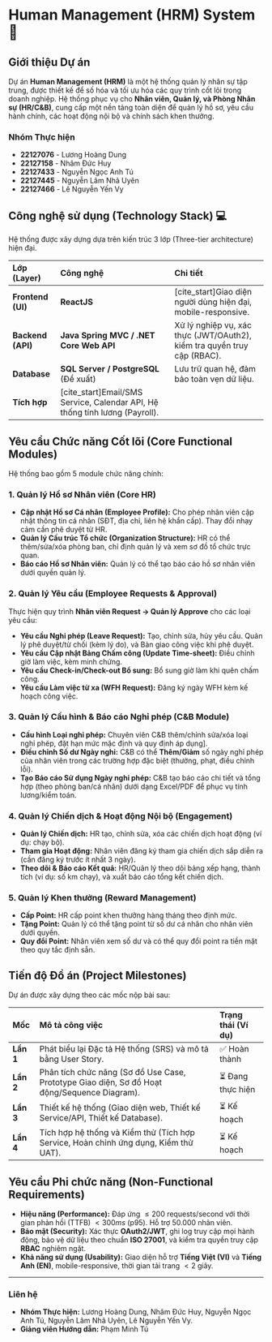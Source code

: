 # Human Management (HRM) System 🚀

## Giới thiệu Dự án

Dự án **Human Management (HRM)** là một hệ thống quản lý nhân sự tập trung, được thiết kế để số hóa và tối ưu hóa các quy trình cốt lõi trong doanh nghiệp. Hệ thống phục vụ cho **Nhân viên, Quản lý, và Phòng Nhân sự (HR/C&B)**, cung cấp một nền tảng toàn diện để quản lý hồ sơ, yêu cầu hành chính, các hoạt động nội bộ và chính sách khen thưởng.

### Nhóm Thực hiện
* **22127076** - Lương Hoàng Dung
* **22127158** - Nhâm Đức Huy
* **22127433** - Nguyễn Ngọc Anh Tú
* **22127445** - Nguyễn Lâm Nhã Uyên
* **22127466** - Lê Nguyễn Yến Vy

## Công nghệ sử dụng (Technology Stack) 💻

Hệ thống được xây dựng dựa trên kiến trúc 3 lớp (Three-tier architecture) hiện đại.

| Lớp (Layer) | Công nghệ | Chi tiết |
| :--- | :--- | :--- |
| **Frontend (UI)** | **ReactJS** | [cite_start]Giao diện người dùng hiện đại, mobile-responsive. |
| **Backend (API)** | **Java Spring MVC / .NET Core Web API** | Xử lý nghiệp vụ, xác thực (JWT/OAuth2), kiểm tra quyền truy cập (RBAC). |
| **Database** | **SQL Server / PostgreSQL** (Đề xuất) | Lưu trữ quan hệ, đảm bảo toàn vẹn dữ liệu. |
| **Tích hợp** | [cite_start]Email/SMS Service, Calendar API, Hệ thống tính lương (Payroll). |

## Yêu cầu Chức năng Cốt lõi (Core Functional Modules)

Hệ thống bao gồm 5 module chức năng chính:

### 1. Quản lý Hồ sơ Nhân viên (Core HR)
* **Cập nhật Hồ sơ Cá nhân (Employee Profile):** Cho phép nhân viên cập nhật thông tin cá nhân (SĐT, địa chỉ, liên hệ khẩn cấp). Thay đổi nhạy cảm cần phê duyệt từ HR.
* **Quản lý Cấu trúc Tổ chức (Organization Structure):** HR có thể thêm/sửa/xóa phòng ban, chỉ định quản lý và xem sơ đồ tổ chức trực quan.
* **Báo cáo Hồ sơ Nhân viên:** Quản lý có thể tạo báo cáo hồ sơ nhân viên dưới quyền quản lý.

### 2. Quản lý Yêu cầu (Employee Requests & Approval)
Thực hiện quy trình **Nhân viên Request $\rightarrow$ Quản lý Approve** cho các loại yêu cầu:
* **Yêu cầu Nghỉ phép (Leave Request):** Tạo, chỉnh sửa, hủy yêu cầu. Quản lý phê duyệt/từ chối (kèm lý do), và Bàn giao công việc khi phê duyệt.
* **Yêu cầu Cập nhật Bảng Chấm công (Update Time-sheet):** Điều chỉnh giờ làm việc, kèm minh chứng.
* **Yêu cầu Check-in/Check-out Bổ sung:** Bổ sung giờ làm khi quên chấm công.
* **Yêu cầu Làm việc từ xa (WFH Request):** Đăng ký ngày WFH kèm kế hoạch công việc.

### 3. Quản lý Cấu hình & Báo cáo Nghỉ phép (C&B Module)
* **Cấu hình Loại nghỉ phép:** Chuyên viên C&B thêm/chỉnh sửa/xóa loại nghỉ phép, đặt hạn mức mặc định và quy định áp dụng].
* **Điều chỉnh Số dư Ngày nghỉ:** C&B có thể **Thêm/Giảm** số ngày nghỉ phép của nhân viên trong các trường hợp đặc biệt (thưởng, phạt, điều chỉnh lỗi).
* **Tạo Báo cáo Sử dụng Ngày nghỉ phép:** C&B tạo báo cáo chi tiết và tổng hợp (theo phòng ban/cá nhân) dưới dạng Excel/PDF để phục vụ tính lương/kiểm toán.

### 4. Quản lý Chiến dịch & Hoạt động Nội bộ (Engagement)
* **Quản lý Chiến dịch:** HR tạo, chỉnh sửa, xóa các chiến dịch hoạt động (ví dụ: chạy bộ).
* **Tham gia Hoạt động:** Nhân viên đăng ký tham gia chiến dịch sắp diễn ra (cần đăng ký trước ít nhất 3 ngày).
* **Theo dõi & Báo cáo Kết quả:** HR/Quản lý theo dõi bảng xếp hạng, thành tích (ví dụ: số km chạy), và xuất báo cáo tổng kết chiến dịch.

### 5. Quản lý Khen thưởng (Reward Management)
* **Cấp Point:** HR cấp point khen thưởng hàng tháng theo định mức.
* **Tặng Point:** Quản lý có thể tặng point từ số dư cá nhân cho nhân viên dưới quyền.
* **Quy đổi Point:** Nhân viên xem số dư và có thể quy đổi point ra tiền mặt theo quy tắc định sẵn.

## Tiến độ Đồ án (Project Milestones)

Dự án được xây dựng theo các mốc nộp bài sau:

| Mốc | Mô tả công việc | Trạng thái (Ví dụ) |
| :--- | :--- | :--- |
| **Lần 1** | Phát biểu lại Đặc tả Hệ thống (SRS) và mô tả bằng User Story. | ✅ Hoàn thành |
| **Lần 2** | Phân tích chức năng (Sơ đồ Use Case, Prototype Giao diện, Sơ đồ Hoạt động/Sequence Diagram). | ⏳ Đang thực hiện |
| **Lần 3** | Thiết kế hệ thống (Giao diện web, Thiết kế Service/API, Thiết kế Database). | ⏳ Kế hoạch |
| **Lần 4** | Tích hợp hệ thống và Kiểm thử (Tích hợp Service, Hoàn chỉnh ứng dụng, Kiểm thử UAT). | ⏳ Kế hoạch |

## Yêu cầu Phi chức năng (Non-Functional Requirements)

* **Hiệu năng (Performance):** Đáp ứng $\le 200$ requests/second với thời gian phản hồi (TTFB) $< 300ms$ (p95). Hỗ trợ $50.000$ nhân viên.
* **Bảo mật (Security):** Xác thực **OAuth2/JWT**, ghi log truy cập mọi hành động, bảo vệ dữ liệu theo chuẩn **ISO 27001**, và kiểm tra quyền truy cập **RBAC** nghiêm ngặt.
* **Khả năng sử dụng (Usability):** Giao diện hỗ trợ **Tiếng Việt (VI)** và **Tiếng Anh (EN)**, mobile-responsive, thời gian tải trang $< 2$ giây.

---

### Liên hệ
* **Nhóm Thực hiện:** Lương Hoàng Dung, Nhâm Đức Huy, Nguyễn Ngọc Anh Tú, Nguyễn Lâm Nhã Uyên, Lê Nguyễn Yến Vy.
* **Giảng viên Hướng dẫn:** Phạm Minh Tú
